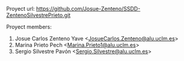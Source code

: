 Proyect url: <https://github.com/Josue-Zenteno/SSDD-ZentenoSilvestrePrieto.git>

Proyect members:

1. Josue Carlos Zenteno Yave <<JosueCarlos.Zenteno@alu.uclm.es>>
2. Marina Prieto Pech <<Marina.Prieto1@alu.uclm.es>>
3. Sergio Silvestre Pavón  <<Sergio.Silvestre@alu.uclm.es>>
